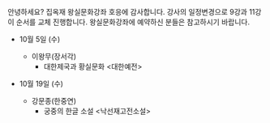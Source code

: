 안녕하세요? 집옥재 왕실문화강좌 호응에 감사합니다. 강사의 일정변경으로 9강과 11강이 순서를 교체 진행합니다. 왕실문화강좌에 예약하신 분들은 참고하시기 바랍니다.

- 10월 5일 (수)
  - 이왕무(장서각)
    - 대한제국과 황실문화 <대한예전>

- 10월 19일 (수)
  - 강문종(한중연)
    - 궁중의 한글 소설 <낙선재고전소설>